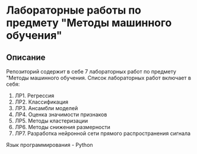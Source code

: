 # Лабораторные работы по предмету "Методы машинного обучения"
## Описание 
Репозиторий содержит в себе 7 лабораторных работ по предмету "Методы машинного обучения. Список лабораторных работ включает в себя:

1. ЛР1. Регрессия
2. ЛР2. Классификация
3. ЛР3. Ансамбли моделей
4. ЛР4. Оценка значимости признаков
5. ЛР5. Методы кластеризации
6. ЛР6. Методы снижения размерности
7. ЛР7. Разработка нейронной сети прямого распространения сигнала

Язык программирования - Python
